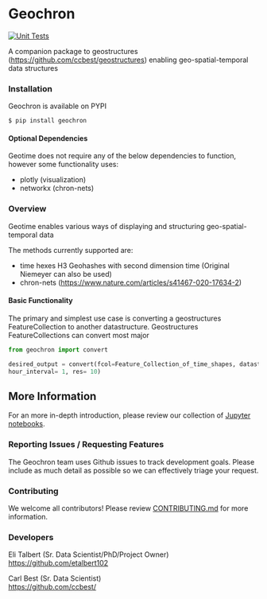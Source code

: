 # Geochron
[![Unit Tests](https://github.com/etalbert102/geochron/actions/workflows/unit-tests.yml/badge.svg)](https://github.com/etalbert102/geochron/actions/workflows/unit-tests.yml)

A companion package to geostructures (https://github.com/ccbest/geostructures) enabling geo-spatial-temporal data structures



### Installation

Geochron is available on PYPI
```
$ pip install geochron 
```

#### Optional Dependencies
Geotime does not require any of the below dependencies to function, however some functionality uses:
* plotly (visualization)
* networkx (chron-nets)

### Overview

Geotime enables various ways of displaying and structuring geo-spatial-temporal data

The methods currently supported are:
* time hexes H3 Geohashes with second dimension time (Original Niemeyer can also be used)
* chron-nets (https://www.nature.com/articles/s41467-020-17634-2)


#### Basic Functionality
The primary and simplest use case is converting a geostructures FeatureCollection to another datastructure.
Geostructures FeatureCollections can convert most major 
```python
from geochron import convert

desired_output = convert(fcol=Feature_Collection_of_time_shapes, datastructure= "timehex",
hour_interval= 1, res= 10)

```


## More Information

For an more in-depth introduction, please review our collection of [Jupyter notebooks](./notebooks).



### Reporting Issues / Requesting Features

The Geochron team uses Github issues to track development goals. Please include as much detail as possible so we can effectively triage your request.

### Contributing

We welcome all contributors! Please review [CONTRIBUTING.md](./CONTRIBUTING.md) for more information.

### Developers
Eli Talbert (Sr. Data Scientist/PhD/Project Owner)\
https://github.com/etalbert102 

Carl Best (Sr. Data Scientist)\
https://github.com/ccbest/

